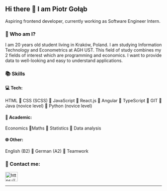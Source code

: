 ## Hi there 👋 I am Piotr Gołąb
Aspiring frontend developer, currently working as Software Engineer Intern.

### 🤔 Who am I?
I am 20 years old student living in Kraków, Poland. I am studying Information Technology and Econometrics at AGH UST. This field of study combines my 2 fields of interest which are programming and economics. I want to provide data to well-looking and easy to understand applications. 

### 📚 Skills
#### 💻 Tech:
HTML 🔹 CSS (SCSS) 🔹 JavaScript 🔹 React.js 🔹 Angular 🔹 TypeScript 🔹 GIT 🔹 Java (novice level) 🔹 Python (novice level)

#### 🏫 Academic: 
Economics 🔹Maths 🔹 Statistics 🔹 Data analysis

#### 🌐 Other: 
English (B2) 🔹 German (A2) 🔹 Teamwork 


### 🔗 Contact me:

<p align="left">
<a href="https://linkedin.com/in/piotr-gołąb/" target="blank"><img align="center" src="https://raw.githubusercontent.com/rahuldkjain/github-profile-readme-generator/master/src/images/icons/Social/linked-in-alt.svg" alt="https://www.linkedin.com/in/piotr-gołąb/" height="30" width="40" /></a>
</p>

<hr>
